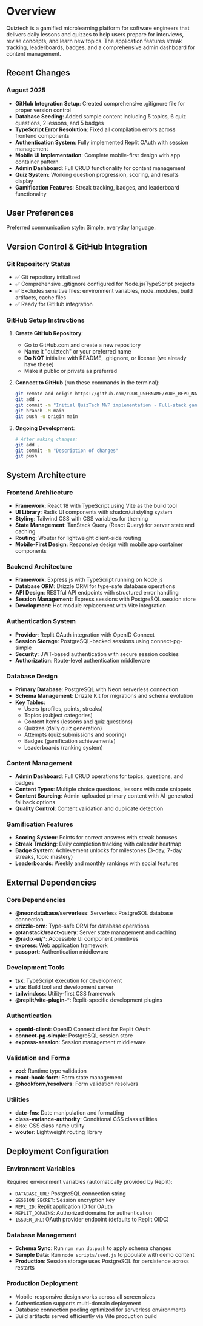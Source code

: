 # Overview

Quiztech is a gamified microlearning platform for software engineers that delivers daily lessons and quizzes to help users prepare for interviews, revise concepts, and learn new topics. The application features streak tracking, leaderboards, badges, and a comprehensive admin dashboard for content management.

## Recent Changes

### August 2025
- **GitHub Integration Setup**: Created comprehensive .gitignore file for proper version control
- **Database Seeding**: Added sample content including 5 topics, 6 quiz questions, 2 lessons, and 5 badges
- **TypeScript Error Resolution**: Fixed all compilation errors across frontend components
- **Authentication System**: Fully implemented Replit OAuth with session management
- **Mobile UI Implementation**: Complete mobile-first design with app container pattern
- **Admin Dashboard**: Full CRUD functionality for content management
- **Quiz System**: Working question progression, scoring, and results display
- **Gamification Features**: Streak tracking, badges, and leaderboard functionality

## User Preferences

Preferred communication style: Simple, everyday language.

## Version Control & GitHub Integration

### Git Repository Status
- ✅ Git repository initialized
- ✅ Comprehensive .gitignore configured for Node.js/TypeScript projects
- ✅ Excludes sensitive files: environment variables, node_modules, build artifacts, cache files
- ✅ Ready for GitHub integration

### GitHub Setup Instructions
1. **Create GitHub Repository**:
   - Go to GitHub.com and create a new repository
   - Name it "quiztech" or your preferred name
   - **Do NOT** initialize with README, .gitignore, or license (we already have these)
   - Make it public or private as preferred

2. **Connect to GitHub** (run these commands in the terminal):
   ```bash
   git remote add origin https://github.com/YOUR_USERNAME/YOUR_REPO_NAME.git
   git add .
   git commit -m "Initial QuizTech MVP implementation - Full-stack gamified microlearning platform"
   git branch -M main
   git push -u origin main
   ```

3. **Ongoing Development**:
   ```bash
   # After making changes:
   git add .
   git commit -m "Description of changes"
   git push
   ```

## System Architecture

### Frontend Architecture
- **Framework**: React 18 with TypeScript using Vite as the build tool
- **UI Library**: Radix UI components with shadcn/ui styling system
- **Styling**: Tailwind CSS with CSS variables for theming
- **State Management**: TanStack Query (React Query) for server state and caching
- **Routing**: Wouter for lightweight client-side routing
- **Mobile-First Design**: Responsive design with mobile app container components

### Backend Architecture
- **Framework**: Express.js with TypeScript running on Node.js
- **Database ORM**: Drizzle ORM for type-safe database operations
- **API Design**: RESTful API endpoints with structured error handling
- **Session Management**: Express sessions with PostgreSQL session store
- **Development**: Hot module replacement with Vite integration

### Authentication System
- **Provider**: Replit OAuth integration with OpenID Connect
- **Session Storage**: PostgreSQL-backed sessions using connect-pg-simple
- **Security**: JWT-based authentication with secure session cookies
- **Authorization**: Route-level authentication middleware

### Database Design
- **Primary Database**: PostgreSQL with Neon serverless connection
- **Schema Management**: Drizzle Kit for migrations and schema evolution
- **Key Tables**: 
  - Users (profiles, points, streaks)
  - Topics (subject categories)
  - Content Items (lessons and quiz questions)
  - Quizzes (daily quiz generation)
  - Attempts (quiz submissions and scoring)
  - Badges (gamification achievements)
  - Leaderboards (ranking system)

### Content Management
- **Admin Dashboard**: Full CRUD operations for topics, questions, and badges
- **Content Types**: Multiple choice questions, lessons with code snippets
- **Content Sourcing**: Admin-uploaded primary content with AI-generated fallback options
- **Quality Control**: Content validation and duplicate detection

### Gamification Features
- **Scoring System**: Points for correct answers with streak bonuses
- **Streak Tracking**: Daily completion tracking with calendar heatmap
- **Badge System**: Achievement unlocks for milestones (3-day, 7-day streaks, topic mastery)
- **Leaderboards**: Weekly and monthly rankings with social features

## External Dependencies

### Core Dependencies
- **@neondatabase/serverless**: Serverless PostgreSQL database connection
- **drizzle-orm**: Type-safe ORM for database operations
- **@tanstack/react-query**: Server state management and caching
- **@radix-ui/***: Accessible UI component primitives
- **express**: Web application framework
- **passport**: Authentication middleware

### Development Tools
- **tsx**: TypeScript execution for development
- **vite**: Build tool and development server
- **tailwindcss**: Utility-first CSS framework
- **@replit/vite-plugin-***: Replit-specific development plugins

### Authentication
- **openid-client**: OpenID Connect client for Replit OAuth
- **connect-pg-simple**: PostgreSQL session store
- **express-session**: Session management middleware

### Validation and Forms
- **zod**: Runtime type validation
- **react-hook-form**: Form state management
- **@hookform/resolvers**: Form validation resolvers

### Utilities
- **date-fns**: Date manipulation and formatting
- **class-variance-authority**: Conditional CSS class utilities
- **clsx**: CSS class name utility
- **wouter**: Lightweight routing library

## Deployment Configuration

### Environment Variables
Required environment variables (automatically provided by Replit):
- `DATABASE_URL`: PostgreSQL connection string
- `SESSION_SECRET`: Session encryption key  
- `REPL_ID`: Replit application ID for OAuth
- `REPLIT_DOMAINS`: Authorized domains for authentication
- `ISSUER_URL`: OAuth provider endpoint (defaults to Replit OIDC)

### Database Management
- **Schema Sync**: Run `npm run db:push` to apply schema changes
- **Sample Data**: Run `node scripts/seed.js` to populate with demo content
- **Production**: Session storage uses PostgreSQL for persistence across restarts

### Production Deployment
- Mobile-responsive design works across all screen sizes
- Authentication supports multi-domain deployment
- Database connection pooling optimized for serverless environments
- Build artifacts served efficiently via Vite production build